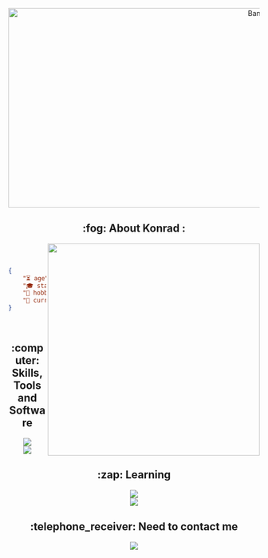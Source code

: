 <p align="center">
    <img src="banner-0.gif" alt="Bannère" width="100%"height: auto; style="width: 1000px; height: 400px;">
</p>

<h2 align="center"> :fog: About Konrad : </h2>

<a href="https://discord.com/users/658581095981252608">
    <img align="right" width="425" src="https://lanyard.kyrie25.dev/api/658581095981252608?bg=000000&showDisplayName=true&animatedDecoration=true&animated=true&hideDecoration=false&hideDiscrim=false&hideActivity=false&hideBadges=false&hideTimestamp=false&hideStatus=false&hideClan=false&hideProfile=false">
</a>
<br><br>

```json
{
    "⏳ age": 18,
    "🎓 status": "Student",
    "🎯 hobby": "Piano and Video Editing",
    "🔧 currently working on": "Portfolio",
}
```

<br>

<h2 align="center"> :computer: Skills, Tools and Software</h2>

<p align="center">
    <img src="https://skillicons.dev/icons?i=html,css,py,mysql,github,vscode,bash&theme=dark"><br>
    <img src="https://skillicons.dev/icons?i=pr,arduino,kali,linux,windows&theme=dark">
</p>

<h2 align="center"> :zap: Learning </h2>

<p align="center">
    <img src="https://skillicons.dev/icons?i=nodejs,javascript,cpp&theme=dark"><br>
    <img src="https://skillicons.dev/icons?i=ae,ps&theme=dark">
</p>

<h2 align="center"> :telephone_receiver: Need to contact me </h2>

<p align="center">
    <a href="https://oryzo.fun/pzpn">
        <img src="https://skillicons.dev/icons?i=twitter,instagram&theme=dark">
    </a>
</p>
